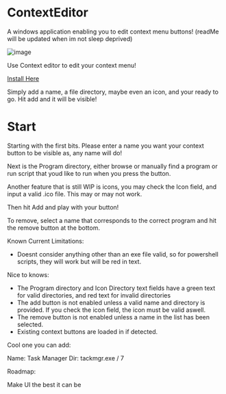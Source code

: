 # ContextEditor
A windows application enabling you to edit context menu buttons! (readMe will be updated when im not sleep deprived)

![image](https://github.com/UGEcko/ContextEditor/assets/38820051/4bf6c8a5-1d98-411f-88ad-edbf949bbc07)




Use Context editor to edit your context menu!

[Install Here](https://github.com/UGEcko/ContextEditor/releases)

Simply add a name, a file directory, maybe even an icon, and your ready to go. Hit add and it will be visible!


# Start

Starting with the first bits. Please enter a name you want your context button to be visible as, any name will do!

Next is the Program directory, either browse or manually find a program or run script that youd like to run when you press the button.

Another feature that is still WIP is icons, you may check the Icon field, and input a valid .ico file. This may or may not work.

Then hit Add and play with your button! 

To remove, select a name that corresponds to the correct program and hit the remove button at the bottom.

Known Current Limitations:

* Doesnt consider anything other than an exe file valid, so for powershell scripts, they will work but will be red in text.


Nice to knows:

* The Program directory and Icon Directory text fields have a green text for valid directories, and red text for invalid directories
* The add button is not enabled unless a valid name and directory is provided. If you check the icon field, the icon must be valid aswell.
* The remove button is not enabled unless a name in the list has been selected.
* Existing context buttons are loaded in if detected.


Cool one you can add:

Name: Task Manager
Dir: tackmgr.exe / 7 

Roadmap:

Make UI the best it can be


